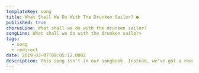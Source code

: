 ```yaml
---
templateKey: song
title: What Shall We Do With The Drunken Sailor? ●
published: true
chorusLine: What shall we do with the drunken sailor?
songLine: What shall we do with the drunken sailor>
tags:
  - song
  - redirect
date: 2019-03-07T08:05:12.000Z
description: This song isn't in our songbook. Instead, we've got a rewritten version called "[What Shall we do with the Patriarchy?](https://www.auntieshanty.org/songs/what-shall-we-do-with-the-patriarchy/)" 
---
```

